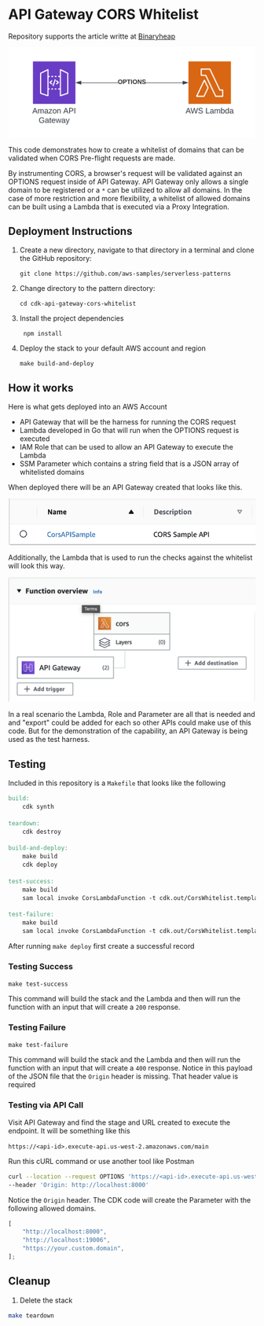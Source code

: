 # API Gateway CORS Whitelist

Repository supports the article writte at [Binaryheap](https://www.binaryheap.com/cross-origin-whitelist-with-api-gateway/)

![Architecture](./CORS.png)

This code demonstrates how to create a whitelist of domains that can be validated when CORS Pre-flight requests are made.

By instrumenting CORS, a browser's request will be validated against an OPTIONS request inside of API Gateway. API Gateway only allows a single domain to be registered or a `*` can be utilized to allow all domains. In the case of more restriction and more flexibility, a whitelist of allowed domains can be built using a Lambda that is executed via a Proxy Integration.

## Deployment Instructions

1. Create a new directory, navigate to that directory in a terminal and clone the GitHub repository:
    ```
    git clone https://github.com/aws-samples/serverless-patterns
    ```
2. Change directory to the pattern directory:
    ```
    cd cdk-api-gateway-cors-whitelist
    ```
3. Install the project dependencies
    ```
     npm install
    ```
4. Deploy the stack to your default AWS account and region
    ```
    make build-and-deploy
    ```

## How it works

Here is what gets deployed into an AWS Account

-   API Gateway that will be the harness for running the CORS request
-   Lambda developed in Go that will run when the OPTIONS request is executed
-   IAM Role that can be used to allow an API Gateway to execute the Lambda
-   SSM Parameter which contains a string field that is a JSON array of whitelisted domains

When deployed there will be an API Gateway created that looks like this.

![API Gateway](./api.png)

Additionally, the Lambda that is used to run the checks against the whitelist will look this way.

![Lambda](./lambda.png)

In a real scenario the Lambda, Role and Parameter are all that is needed and and "export" could be added for each so other APIs could make use of this code. But for the demonstration of the capability, an API Gateway is being used as the test harness.

## Testing

Included in this repository is a `Makefile` that looks like the following

```Makefile
build:
	cdk synth

teardown:
	cdk destroy

build-and-deploy:
	make build
	cdk deploy

test-success:
	make build
	sam local invoke CorsLambdaFunction -t cdk.out/CorsWhitelist.template.json --env-vars environment.json --event src/cors-function/test-events/api-origin.json

test-failure:
	make build
	sam local invoke CorsLambdaFunction -t cdk.out/CorsWhitelist.template.json --env-vars environment.json --event src/cors-function/test-events/api-no-origin.json
```

After running `make deploy` first create a successful record

### Testing Success

`make test-success`

This command will build the stack and the Lambda and then will run the function with an input that will create a `200` response.

### Testing Failure

`make test-failure`

This command will build the stack and the Lambda and then will run the function with an input that will create a `400` response. Notice in this payload of the JSON file that the `Origin` header is missing. That header value is required

### Testing via API Call

Visit API Gateway and find the stage and URL created to execute the endpoint. It will be something like this

`https://<api-id>.execute-api.us-west-2.amazonaws.com/main`

Run this cURL command or use another tool like Postman

```bash
curl --location --request OPTIONS 'https://<api-id>.execute-api.us-west-2.amazonaws.com/main'
--header 'Origin: http://localhost:8000'
```

Notice the `Origin` header. The CDK code will create the Parameter with the following allowed domains.

```javascript
[
    "http://localhost:8000",
    "http://localhost:19006",
    "https://your.custom.domain",
];
```

## Cleanup

1. Delete the stack

```bash
make teardown
```
